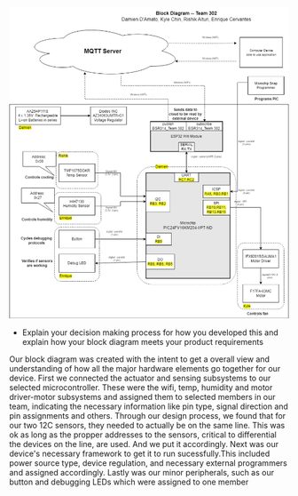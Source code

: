 ![](blockdiagramteam302V2.drawio.png)

- Explain your decision making process for how you developed this and explain how your block diagram meets your product requirements

Our block diagram was created with the intent to get a overall view and understanding of how all the major hardware elements go together for our device. First we connected the actuator and sensing subsystems to our selected microcontroller. These were the wifi, temp, humidity  and motor driver-motor subsystems and assigned them to selected members in our team, indicating the necessary information like pin type, signal direction and pin assignments and others. Through our design process, we found that for our two 12C sensors, they needed to actually be on the same line. This was ok as long as the propper addresses to the sensors, critical to differential the devices on the line, are used. And we put it accordingly. Next was our device's necessary framework to get it to run sucessfully.This included power source type, device regulation, and necessary external programmers and assigned accordingly. Lastly was our minor peripherals, such as our button and debugging LEDs which were assigned to one member
